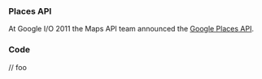 ### Places API

At Google I/O 2011 the Maps API team announced the [Google Places API](http://code.google.com/apis/maps/documentation/javascript/places.html). 


### Code

// foo
